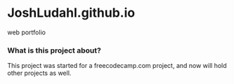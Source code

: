 # JoshLudahl.github.io
web portfolio 

### What is this project about?
This project was started for a freecodecamp.com project, and now will hold other projects as well.
